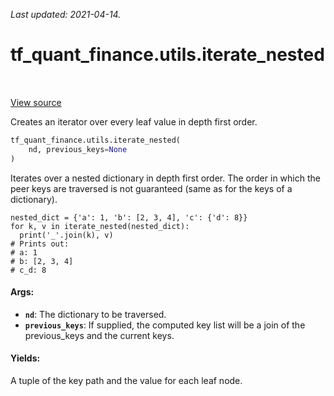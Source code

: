 <!--
This file is generated by a tool. Do not edit directly.
For open-source contributions the docs will be updated automatically.
-->

*Last updated: 2021-04-14.*

<div itemscope itemtype="http://developers.google.com/ReferenceObject">
<meta itemprop="name" content="tf_quant_finance.utils.iterate_nested" />
<meta itemprop="path" content="Stable" />
</div>

# tf_quant_finance.utils.iterate_nested

<!-- Insert buttons and diff -->

<table class="tfo-notebook-buttons tfo-api" align="left">
</table>

<a target="_blank" href="https://github.com/google/tf-quant-finance/blob/master/tf_quant_finance/utils/tf_functions.py">View source</a>



Creates an iterator over every leaf value in depth first order.

```python
tf_quant_finance.utils.iterate_nested(
    nd, previous_keys=None
)
```



<!-- Placeholder for "Used in" -->

Iterates over a nested dictionary in depth first order. The order in which
the peer keys are traversed is not guaranteed (same as for the keys of a
dictionary).

```Example
nested_dict = {'a': 1, 'b': [2, 3, 4], 'c': {'d': 8}}
for k, v in iterate_nested(nested_dict):
  print('_'.join(k), v)
# Prints out:
# a: 1
# b: [2, 3, 4]
# c_d: 8
```

#### Args:


* <b>`nd`</b>: The dictionary to be traversed.
* <b>`previous_keys`</b>: If supplied, the computed key list will be a join of the
  previous_keys and the current keys.


#### Yields:

A tuple of the key path and the value for each leaf node.
